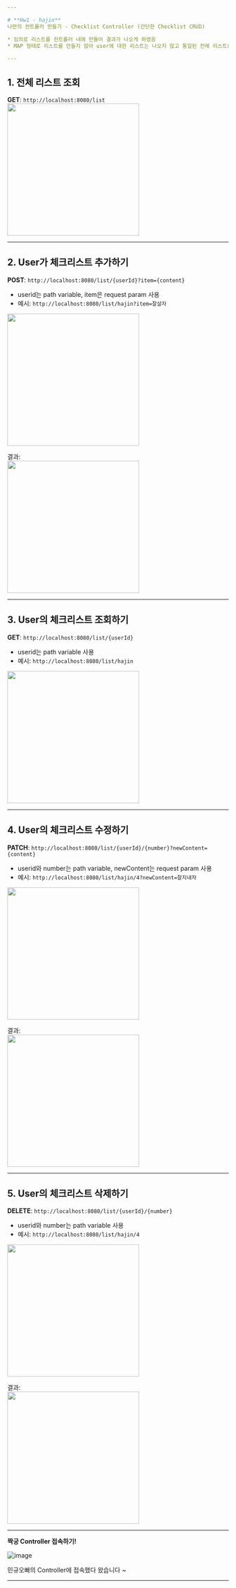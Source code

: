 ```yaml
---

# **Hw1 - hajin**  
나만의 컨트롤러 만들기 - Checklist Controller (간단한 Checklist CRUD)  

* 임의로 리스트를 컨트롤러 내에 만들어 결과가 나오게 하였음  
* MAP 형태로 리스트를 만들지 않아 user에 대한 리스트는 나오지 않고 통일된 전체 리스트로 결과가 나옴  

---
```


## 1. 전체 리스트 조회  
**GET**: `http://localhost:8080/list`  
<img src="https://github.com/user-attachments/assets/76e526c7-2289-49df-992d-90609024d8c2" width="300"/>  

---

## 2. User가 체크리스트 추가하기  
**POST**: `http://localhost:8080/list/{userId}?item={content}`  
- userid는 path variable, item은 request param 사용  
- 예시: `http://localhost:8080/list/hajin?item=잘살자`  
<img src="https://github.com/user-attachments/assets/4757045a-1156-4f56-93e0-4e619d83ee03" width="300"/>  

결과:  
<img src="https://github.com/user-attachments/assets/d019b14b-0a97-497d-a82a-9c2407805e88" width="300"/>  

---

## 3. User의 체크리스트 조회하기  
**GET**: `http://localhost:8080/list/{userId}`  
- userid는 path variable 사용  
- 예시: `http://localhost:8080/list/hajin`  
<img src="https://github.com/user-attachments/assets/4ae3efba-6a15-4b4a-b938-6825f16c0a96" width="300"/>  

---

## 4. User의 체크리스트 수정하기  
**PATCH**: `http://localhost:8080/list/{userId}/{number}?newContent={content}`  
- userid와 number는 path variable, newContent는 request param 사용  
- 예시: `http://localhost:8080/list/hajin/4?newContent=잘지내자`  
<img src="https://github.com/user-attachments/assets/65b9dee2-e6ea-4f00-8a44-7dd2e271de18" width="300"/>  

결과:  
<img src="https://github.com/user-attachments/assets/87265214-d4d0-4aeb-a618-b38412ce4855" width="300"/>  

---

## 5. User의 체크리스트 삭제하기  
**DELETE**: `http://localhost:8080/list/{userId}/{number}`  
- userid와 number는 path variable 사용  
- 예시: `http://localhost:8080/list/hajin/4`  
<img src="https://github.com/user-attachments/assets/f72a48b9-d6ca-4765-9f70-c1e633fdba5a" width="300"/>  

결과:  
<img src="https://github.com/user-attachments/assets/a7d1ae0f-51fb-4b34-8519-ce4956ede03e" width="300"/>  

---

**짝궁 Controller 접속하기!**


![image](https://github.com/user-attachments/assets/376f021b-5026-43ec-a94c-695c339be367)

민규오빠의 Controller에 접속했다 왔습니다 ~

---
